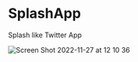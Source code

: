 # SplashApp
Splash like Twitter App

![Screen Shot 2022-11-27 at 12 10 36](https://user-images.githubusercontent.com/51750552/204142548-af41cffb-392f-451c-a2f9-14f7c7cf814f.png)
